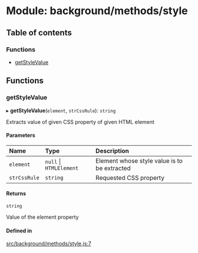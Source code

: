 # Module: background/methods/style

## Table of contents

### Functions

- [getStyleValue](../wiki/background.methods.style#getstylevalue)

## Functions

### getStyleValue

▸ **getStyleValue**(`element`, `strCssRule`): `string`

Extracts value of given CSS property of given HTML element

#### Parameters

| Name | Type | Description |
| :------ | :------ | :------ |
| `element` | ``null`` \| `HTMLElement` | Element whose style value is to be extracted |
| `strCssRule` | `string` | Requested CSS property |

#### Returns

`string`

Value of the element property

#### Defined in

[src/background/methods/style.js:7](https://github.com/ExperimentsByFileFighter/WebApp-PoC-technical-Documentation/blob/5171d3e/src/background/methods/style.js#L7)
